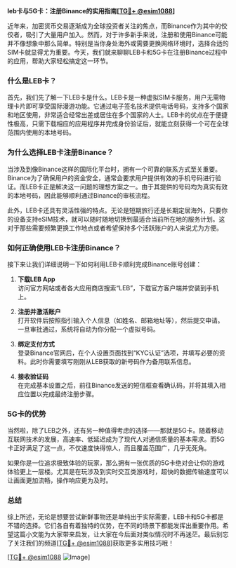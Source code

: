 **leb卡与5G卡：注册Binance的实用指南[[TG💪+ @esim1088](https://t.me/s/esim1088)]**

近年来，加密货币交易逐渐成为全球投资者关注的焦点，而Binance作为其中的佼佼者，吸引了大量用户加入。然而，对于许多新手来说，注册和使用Binance可能并不像想象中那么简单。特别是当你身处海外或需要更换网络环境时，选择合适的SIM卡就显得尤为重要。今天，我们就来聊聊LEB卡和5G卡在注册Binance过程中的应用，帮助大家轻松搞定这一环节。

### 什么是LEB卡？

首先，我们先了解一下LEB卡是什么。LEB卡是一种虚拟SIM卡服务，用户无需物理卡片即可享受国际漫游功能。它通过电子签名技术提供电话号码，支持多个国家和地区使用，非常适合经常出差或居住在多个国家的人士。LEB卡的优点在于便捷性极高，只需下载相应的应用程序并完成身份验证后，就能立刻获得一个可在全球范围内使用的本地号码。

### 为什么选择LEB卡注册Binance？

当涉及到像Binance这样的国际化平台时，拥有一个可靠的联系方式至关重要。Binance为了确保用户的资金安全，通常会要求用户提供有效的手机号码进行验证。而LEB卡正是解决这一问题的理想方案之一。由于其提供的号码均为真实有效的本地号码，因此能够顺利通过Binance的审核流程。

此外，LEB卡还具有灵活性强的特点。无论是短期旅行还是长期定居海外，只要你的设备支持eSIM技术，就可以随时随地切换到最适合当前所在地的服务计划。这对于那些需要频繁更换工作地点或者希望保持多个活跃账户的人来说尤为方便。

### 如何正确使用LEB卡注册Binance？

接下来让我们详细说明一下如何利用LEB卡顺利完成Binance账号创建：

1. **下载LEB App**  
   访问官方网站或者各大应用商店搜索“LEB”，下载官方客户端并安装到手机上。
   
2. **注册并激活账户**  
   打开软件后按照指引输入个人信息（如姓名、邮箱地址等），然后提交申请。一旦审批通过，系统将自动为你分配一个虚拟号码。

3. **绑定支付方式**  
   登录Binance官网后，在个人设置页面找到“KYC认证”选项，并填写必要的资料。此时你需要填写刚刚从LEB获取的新号码作为备用联系信息。

4. **接收验证码**  
   在完成基本设置之后，前往Binance发送的短信框查看确认码，并将其填入相应位置以完成最终注册步骤。

### 5G卡的优势

当然啦，除了LEB之外，还有另一种值得考虑的选择——那就是5G卡。随着移动互联网技术的发展，高速率、低延迟成为了现代人对通信质量的基本需求。而5G卡正好满足了这一点，不仅速度快得惊人，而且覆盖范围广，几乎无死角。

如果你是一位追求极致体验的玩家，那么拥有一张优质的5G卡绝对会让你的游戏体验更上一层楼。尤其是在玩涉及到实时交互类游戏时，超快的数据传输速度可以让画面更加流畅，操作响应更为及时。

### 总结

综上所述，无论是想要尝试新鲜事物还是单纯出于实际需要，LEB卡和5G卡都是不错的选择。它们各自有着独特的优势，在不同的场景下都能发挥出重要作用。希望这篇小文能为大家带来启发，让大家在今后面对类似情况时不再迷茫。最后别忘了关注我们的频道[[TG💪+ @esim1088](https://t.me/s/esim1088)]获取更多实用技巧哦！

[[TG💪+ @esim1088](https://t.me/s/esim1088) ![Image](https://i.postimg.cc/4NQfJmqS/Snipaste-2025-05-13-00-14-12.png)]